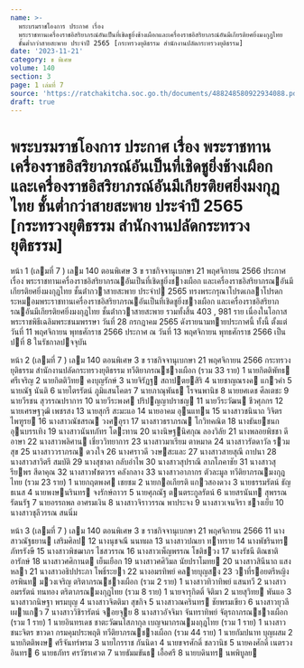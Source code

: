 ```yaml
---
name: >-
  พระบรมราชโองการ ประกาศ เรื่อง
  พระราชทานเครื่องราชอิสริยาภรณ์อันเป็นที่เชิดชูยิ่งช้างเผือกและเครื่องราชอิสริยาภรณ์อันมีเกียรติยศยิ่งมงกุฎไทย
  ชั้นต่ำกว่าสายสะพาย ประจำปี 2565 [กระทรวงยุติธรรม สำนักงานปลัดกระทรวงยุติธรรม]
date: '2023-11-21'
category: ข พิเศษ
volume: 140
section: 3
page: 1 เล่มที่ 7
source: 'https://ratchakitcha.soc.go.th/documents/488248580922934088.pdf'
draft: true
---
```


# พระบรมราชโองการ ประกาศ เรื่อง พระราชทานเครื่องราชอิสริยาภรณ์อันเป็นที่เชิดชูยิ่งช้างเผือกและเครื่องราชอิสริยาภรณ์อันมีเกียรติยศยิ่งมงกุฎไทย ชั้นต่ำกว่าสายสะพาย ประจำปี 2565 [กระทรวงยุติธรรม สำนักงานปลัดกระทรวงยุติธรรม]

หน้า 1 (เลมที่ 7 ) เลม 140 ตอนพิเศษ 3 ข ราชกิจจานุเบกษา 21 พฤศจิกายน 2566 ประกาศ เรื่อง พระราชทานเครื่องราชอิสริยาภรณอันเป็นที่เชิดชูยิ่งชางเผือก และเครื่องราชอิสริยาภรณอันมีเกียรติยศยิ่งมงกุฎไทย ชั้นต่ํากวาสายสะพาย ประจําป 2565 ทรงพระกรุณาโปรดเกลาโปรดกระหมอมพระราชทานเครื่องราชอิสริยาภรณอันเป็นที่เชิดชูยิ่งชางเผือก และเครื่องราชอิสริยาภรณอันมีเกียรติยศยิ่งมงกุฎไทย ชั้นต่ํากวาสายสะพาย รวมทั้งสิ้น 403 , 981 ราย เนื่องในโอกาสพระราชพิธีเฉลิมพระชนมพรรษา วันที่ 28 กรกฎาคม 2565 ดังรายนามทายประกาศนี้ ทั้งนี้ ตั้งแต่วันที่ 11 พฤศจิกายน พุทธศักราช 2566 ประกาศ ณ วันที่ 13 พฤศจิกายน พุทธศักราช 2566 เป็นปที่ 8 ในรัชกาลปจจุบัน

หน้า 2 (เลมที่ 7 ) เลม 140 ตอนพิเศษ 3 ข ราชกิจจานุเบกษา 21 พฤศจิกายน 2566 กระทรวงยุติธรรม สํานักงานปลัดกระทรวงยุติธรรม ทวีติยาภรณชางเผือก (รวม 33 ราย) 1 นายกิตติพัทธ ศรีเจริญ 2 นายกิตติวิทย คงบุญรักษ์ 3 นายจิรัฏฐ สถาปตยสิริ 4 นายชาญณรงค แกวคํา 5 นายณัฐ นันติ 6 นายไตรรัตน์ ภูมิแสนโคตร 7 นายภาณุพันธ โรจนพานิช 8 นายยศเดช ศีลเตชะ 9 นายวีรชน สุวรรณปราการ 10 นายวีระพงศ ปริปญญาปราชญ 11 นายวีระวัฒน ชีวศุภกร 12 นายเศรษฐวุฒิ เพชรสง 13 นายสุกรี สะมะแอ 14 นายอาคม อุนแทน 15 นางสาวชนินาถ วิจิตรไพฑูรย 16 นางสาวณัชสรณ วงศอุรา 17 นางสาวธราภรณ โกวิทคณิต 18 นางธันยชนก อุนบรรเทิง 19 นางสาวนันทภัทร โตะทาน 20 นางนิษฐนิศกุณ ลองวิลัย 21 นางพลอยพิชชา ดีอาษา 22 นางสาวพลิศาน เชี่ยววิทยาการ 23 นางสาวมาเรียม ตาหมาด 24 นางสาวรัตดาวัล รวมสุข 25 นางสาววราภรณ ดวงใจ 26 นางศราวดี วงษสะและ 27 นางสาวสายสุณี ถาปนา 28 นางสาวสาวิตรี สมบัติ 29 นางสุชาดา กลับอําไพ 30 นางสาวสุปราณี ลาภโภคาชัย 31 นางสาวสุรียพร สีดาคุณ 32 นางสาวฬชตวรร คลังกลาง 33 นางสาวอาภากร ตัวละมูล ทวีติยาภรณมงกุฎไทย (รวม 23 ราย) 1 นายกฤตพงศ เชยชม 2 นายกอเกียรติ แกวสองดวง 3 นายธรรมรัตน์ ธัญธเนส 4 นายพงษนรินทร จงรักษ์ถาวร 5 นายศุภณัฐ ตนตระกูลรัตน์ 6 นายสรนันท สุพรรณรัตนรัฐ 7 นายอรรถพล อาศรมเงิน 8 นางสาวจิราวรรณ พาประจง 9 นางสาวเจนจิรา ชางเย็บ 10 นางสาวชุลีวรรณ สนนิ่ม

หน้า 3 (เลมที่ 7 ) เลม 140 ตอนพิเศษ 3 ข ราชกิจจานุเบกษา 21 พฤศจิกายน 2566 11 นางสาวณัฐธยาน เสริมศิลป 12 นางนุชจณี นนทผล 13 นางสาวปณยา ทาทราย 14 นางพัชรินทร ภัทรรังษี 15 นางสาวพิชฒาภร ไชสวรรณ 16 นางสาวเพ็ญพรรณ โชติชวง 17 นางรัชนี ติณชาติอารักษ์ 18 นางสาวศศิกานต เย็นเยือก 19 นางสาวศศิวิมล นัยปราโมทย 20 นางสาวสินีนาถ แสงหลา 21 นางสาวอธิปประภา โพธิ์ระยา 22 นางอมรทิพย์ คลายบุญสง 23 วาที่รอยตรีหญิง อรพินท มวงเจริญ ตริตาภรณชางเผือก (รวม 2 ราย) 1 นางสาวทิวาทิพย์ แสนทวี 2 นางสาวอมรรัตน์ ทนทอง ตริตาภรณมงกุฎไทย (รวม 8 ราย) 1 นายจารุกิตติ์ จิติมา 2 นายสุวิทย พันแอ 3 นางสาวกนิษฐา พรมบุญ 4 นางสาวจิตติมา สุขกิจ 5 นางสาวณครินทร ชัยพรมเขียว 6 นางสาวยุวลี เผาแกว 7 นางสาววิชิรารัตน์ จอยจุย 8 นางสาวอัจจิมา จันทราทิพย์ จัตุรถาภรณชางเผือก (รวม 1 ราย) 1 นายอินทรเดช ชาตะวัฒนโสภากุล เบญจมาภรณมงกุฎไทย (รวม 1 ราย) 1 นางสาวชนะจิตร ขาวดา กรมคุมประพฤติ ทวีติยาภรณชางเผือก (รวม 44 ราย) 1 นายกัมปนาท บุญผสม 2 นายกิตติพงษ ศรีจันทร์พรม 3 นายไกรราช กันนิดา 4 นายขจรศักดิ์ ชลวานิช 5 นายคงศักดิ์ เนตรวงอินทร 6 นายธภัทร ศรวัชรเศวต 7 นายธัมมขันธ เอื้อศรี 8 นายบดินทร นพพิบูลย
